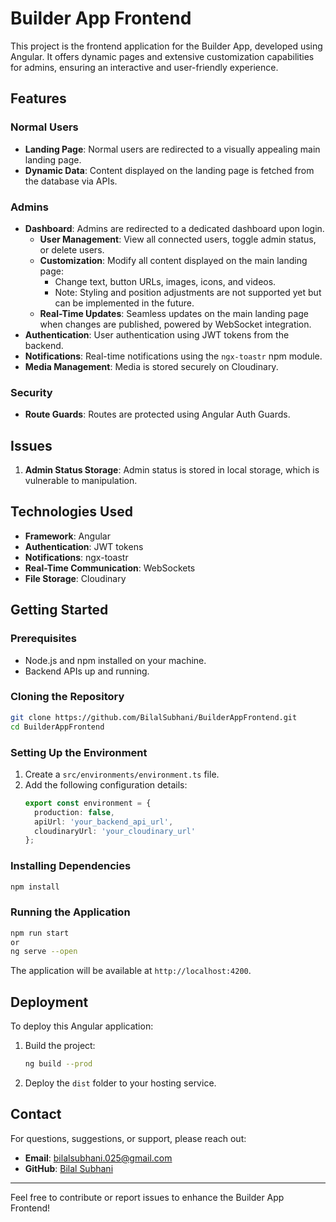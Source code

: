 # Builder App Frontend

This project is the frontend application for the Builder App, developed using Angular. It offers dynamic pages and extensive customization capabilities for admins, ensuring an interactive and user-friendly experience.

## Features

### Normal Users
- **Landing Page**: Normal users are redirected to a visually appealing main landing page.
- **Dynamic Data**: Content displayed on the landing page is fetched from the database via APIs.

### Admins
- **Dashboard**: Admins are redirected to a dedicated dashboard upon login.
  - **User Management**: View all connected users, toggle admin status, or delete users.
  - **Customization**: Modify all content displayed on the main landing page:
    - Change text, button URLs, images, icons, and videos.
    - Note: Styling and position adjustments are not supported yet but can be implemented in the future.
  - **Real-Time Updates**: Seamless updates on the main landing page when changes are published, powered by WebSocket integration.
- **Authentication**: User authentication using JWT tokens from the backend.
- **Notifications**: Real-time notifications using the `ngx-toastr` npm module.
- **Media Management**: Media is stored securely on Cloudinary.

### Security
- **Route Guards**: Routes are protected using Angular Auth Guards.

## Issues
1. **Admin Status Storage**: Admin status is stored in local storage, which is vulnerable to manipulation.

## Technologies Used
- **Framework**: Angular
- **Authentication**: JWT tokens
- **Notifications**: ngx-toastr
- **Real-Time Communication**: WebSockets
- **File Storage**: Cloudinary

## Getting Started

### Prerequisites
- Node.js and npm installed on your machine.
- Backend APIs up and running.

### Cloning the Repository
```bash
git clone https://github.com/BilalSubhani/BuilderAppFrontend.git
cd BuilderAppFrontend
```

### Setting Up the Environment
1. Create a `src/environments/environment.ts` file.
2. Add the following configuration details:
    ```typescript
    export const environment = {
      production: false,
      apiUrl: 'your_backend_api_url',
      cloudinaryUrl: 'your_cloudinary_url'
    };
    ```

### Installing Dependencies
```bash
npm install
```

### Running the Application
```bash
npm run start 
or
ng serve --open
```
The application will be available at `http://localhost:4200`.

## Deployment
To deploy this Angular application:
1. Build the project:
    ```bash
    ng build --prod
    ```
2. Deploy the `dist` folder to your hosting service.

## Contact
For questions, suggestions, or support, please reach out:
- **Email**: bilalsubhani.025@gmail.com
- **GitHub**: [Bilal Subhani](https://github.com/BilalSubhani)

---

Feel free to contribute or report issues to enhance the Builder App Frontend!
